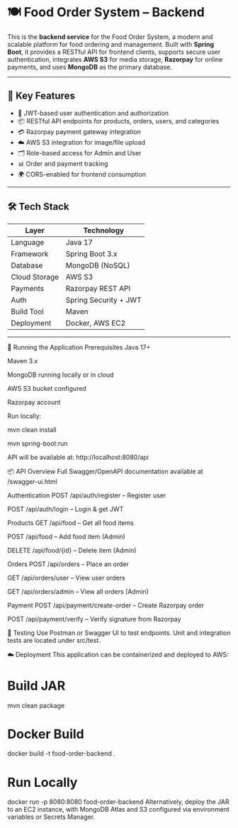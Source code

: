 # 🍽️ Food Order System – Backend

This is the **backend service** for the Food Order System, a modern and scalable platform for food ordering and management. Built with **Spring Boot**, it provides a RESTful API for frontend clients, supports secure user authentication, integrates **AWS S3** for media storage, **Razorpay** for online payments, and uses **MongoDB** as the primary database.

---

## 🚀 Key Features

- 🔐 JWT-based user authentication and authorization
- 📦 RESTful API endpoints for products, orders, users, and categories
- 💳 Razorpay payment gateway integration
- ☁️ AWS S3 integration for image/file upload
- 🗂️ Role-based access for Admin and User
- 📊 Order and payment tracking
- 🌍 CORS-enabled for frontend consumption

---

## 🛠️ Tech Stack

| Layer         | Technology           |
|---------------|----------------------|
| Language      | Java 17              |
| Framework     | Spring Boot 3.x      |
| Database      | MongoDB (NoSQL)      |
| Cloud Storage | AWS S3               |
| Payments      | Razorpay REST API    |
| Auth          | Spring Security + JWT|
| Build Tool    | Maven                |
| Deployment    | Docker, AWS EC2      |

---

🚀 Running the Application
Prerequisites
Java 17+

Maven 3.x

MongoDB running locally or in cloud

AWS S3 bucket configured

Razorpay account

Run locally:

mvn clean install

mvn spring-boot:run

API will be available at:
http://localhost:8080/api

📦 API Overview
Full Swagger/OpenAPI documentation available at /swagger-ui.html

Authentication
POST /api/auth/register – Register user

POST /api/auth/login – Login & get JWT

Products
GET /api/food – Get all food items

POST /api/food – Add food item (Admin)

DELETE /api/food/{id} – Delete item (Admin)

Orders
POST /api/orders – Place an order

GET /api/orders/user – View user orders

GET /api/orders/admin – View all orders (Admin)

Payment
POST /api/payment/create-order – Create Razorpay order

POST /api/payment/verify – Verify signature from Razorpay

🧪 Testing
Use Postman or Swagger UI to test endpoints. Unit and integration tests are located under src/test.

☁️ Deployment
This application can be containerized and deployed to AWS:

# Build JAR
mvn clean package

# Docker Build
docker build -t food-order-backend .

# Run Locally
docker run -p 8080:8080 food-order-backend
Alternatively, deploy the JAR to an EC2 instance, with MongoDB Atlas and S3 configured via environment variables or Secrets Manager.
